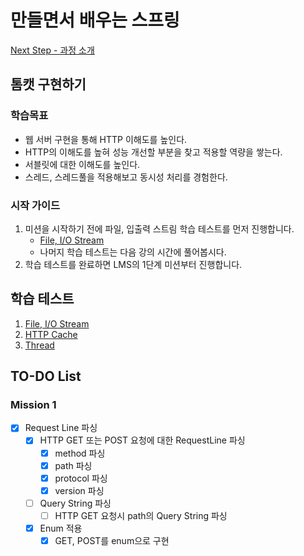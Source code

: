 # 만들면서 배우는 스프링

[Next Step - 과정 소개](https://edu.nextstep.camp/c/4YUvqn9V)

## 톰캣 구현하기

### 학습목표

- 웹 서버 구현을 통해 HTTP 이해도를 높인다.
- HTTP의 이해도를 높혀 성능 개선할 부분을 찾고 적용할 역량을 쌓는다.
- 서블릿에 대한 이해도를 높인다.
- 스레드, 스레드풀을 적용해보고 동시성 처리를 경험한다.

### 시작 가이드

1. 미션을 시작하기 전에 파일, 입출력 스트림 학습 테스트를 먼저 진행합니다.
    - [File, I/O Stream](study/src/test/java/study)
    - 나머지 학습 테스트는 다음 강의 시간에 풀어봅시다.
2. 학습 테스트를 완료하면 LMS의 1단계 미션부터 진행합니다.

## 학습 테스트

1. [File, I/O Stream](study/src/test/java/study)
2. [HTTP Cache](study/src/test/java/cache)
3. [Thread](study/src/test/java/thread)

## TO-DO List

### Mission 1

- [x] Request Line 파싱
    - [x] HTTP GET 또는 POST 요청에 대한 RequestLine 파싱
        - [x] method 파싱
        - [x] path 파싱
        - [x] protocol 파싱
        - [x] version 파싱
    - [ ] Query String 파싱
        - [ ] HTTP GET 요청시 path의 Query String 파싱
    - [x] Enum 적용
        - [x] GET, POST를 enum으로 구현
